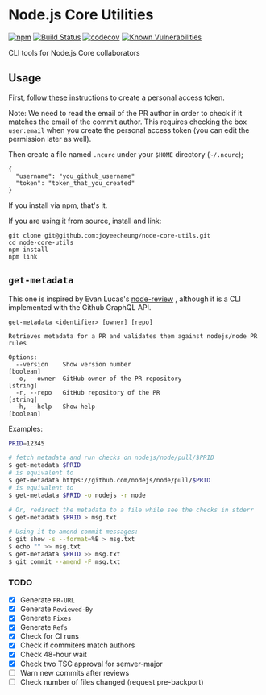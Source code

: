 # Node.js Core Utilities
[![npm](https://img.shields.io/npm/v/node-core-utils.svg?style=flat-square)](https://npmjs.org/package/node-core-utils)
[![Build Status](https://img.shields.io/travis/joyeecheung/node-core-utils.svg?style=flat-square)](https://travis-ci.org/joyeecheung/node-core-utils)
[![codecov](https://img.shields.io/codecov/c/github/joyeecheung/node-core-utils.svg?style=flat-square)](https://codecov.io/gh/joyeecheung/node-core-utils)
[![Known Vulnerabilities](https://snyk.io/test/github/joyeecheung/node-core-utils/badge.svg?style=flat-square)](https://snyk.io/test/github/joyeecheung/node-core-utils)

CLI tools for Node.js Core collaborators

## Usage

First, [follow these instructions](https://help.github.com/articles/creating-a-personal-access-token-for-the-command-line/)
to create a personal access token.

Note: We need to read the email of the PR author in order to check if it matches
the email of the commit author. This requires checking the box `user:email` when 
you create the personal access token (you can edit the permission later as well).

Then create a file named `.ncurc` under your `$HOME` directory (`~/.ncurc`);

```
{
  "username": "you_github_username"
  "token": "token_that_you_created"
}
```

If you install via npm, that's it.

If you are using it from source, install and link:

```
git clone git@github.com:joyeecheung/node-core-utils.git
cd node-core-utils
npm install
npm link
```

## `get-metadata`

This one is inspired by Evan Lucas's [node-review](https://github.com/evanlucas/node-review)
, although it is a CLI implemented with the Github GraphQL API.

```
get-metadata <identifier> [owner] [repo]

Retrieves metadata for a PR and validates them against nodejs/node PR rules

Options:
  --version    Show version number                                     [boolean]
  -o, --owner  GitHub owner of the PR repository                        [string]
  -r, --repo   GitHub repository of the PR                              [string]
  -h, --help   Show help                                               [boolean]
```

Examples:

```bash
PRID=12345

# fetch metadata and run checks on nodejs/node/pull/$PRID
$ get-metadata $PRID
# is equivalent to
$ get-metadata https://github.com/nodejs/node/pull/$PRID
# is equivalent to
$ get-metadata $PRID -o nodejs -r node

# Or, redirect the metadata to a file while see the checks in stderr
$ get-metadata $PRID > msg.txt

# Using it to amend commit messages:
$ git show -s --format=%B > msg.txt
$ echo "" >> msg.txt
$ get-metadata $PRID >> msg.txt
$ git commit --amend -F msg.txt
```

### TODO

- [x] Generate `PR-URL`
- [x] Generate `Reviewed-By`
- [x] Generate `Fixes`
- [x] Generate `Refs`
- [x] Check for CI runs
- [x] Check if commiters match authors
- [x] Check 48-hour wait
- [x] Check two TSC approval for semver-major
- [ ] Warn new commits after reviews
- [ ] Check number of files changed (request pre-backport)
